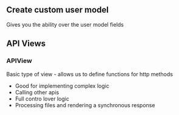 
## Create custom user model
Gives you the ability over the user model fields


## API Views

### APIView
Basic type of view - allows us to define functions for http methods
* Good for implementing complex logic
* Calling other apis
* Full contro lover logic
* Processing files and rendering a synchronous response